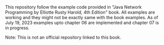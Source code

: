 This repository follow the example code provided in "Java Network Programming by Elliotte Rusty Harold, 4th Edition" book. All examples are working and they might not be exactly same with the book examples. As of July 19, 2023 examples upto chapter 06 are implemented and chapter 07 is in progress. 

Note: This is not an official repository linked to this book.
